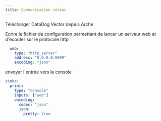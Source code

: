 ```yaml
---
title: Communication réseau
---
```


Télécharger DataDog Vector depuis Arche

Ecrire le fichier de configuration permettant de lancer un serveur web et d'écouter sur le protocole http

```yaml
  web:
    type: "http_server"
    address: "0.0.0.0:8099"
    encoding: "json"
```

envoyer l'entrée vers la console

```yaml
sinks:
  print:
    type: "console"
    inputs: ["web"]
    encoding:
      codec: "json"
      json:
        pretty: true
```
